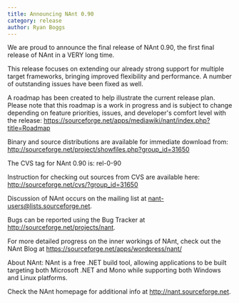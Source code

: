```yaml
---
title: Announcing NAnt 0.90
category: release
author: Ryan Boggs
---
```


We are proud to announce the final release of NAnt 0.90, the first final release of NAnt in a VERY long time.

This release focuses on extending our already strong support for multiple target frameworks, bringing improved flexibility and performance. A number of outstanding issues have been fixed as well.

A roadmap has been created to help illustrate the current release plan. Please note that this roadmap is a work in progress and is subject to change depending on feature priorities, issues, and developer's comfort level with the release:
https://sourceforge.net/apps/mediawiki/nant/index.php?title=Roadmap

Binary and source distributions are available for immediate download from:
http://sourceforge.net/project/showfiles.php?group_id=31650

The CVS tag for NAnt 0.90 is:
rel-0-90

Instruction for checking out sources from CVS are available here:
http://sourceforge.net/cvs/?group_id=31650

Discussion of NAnt occurs on the mailing list at nant-users@lists.sourceforge.net.

Bugs can be reported using the Bug Tracker at http://sourceforge.net/projects/nant.

For more detailed progress on the inner workings of NAnt, check out the NAnt Blog at https://sourceforge.net/apps/wordpress/nant/

About NAnt:
NAnt is a free .NET build tool, allowing applications to be built targeting both Microsoft .NET and Mono while supporting both Windows and Linux platforms.

Check the NAnt homepage for additional info at http://nant.sourceforge.net.